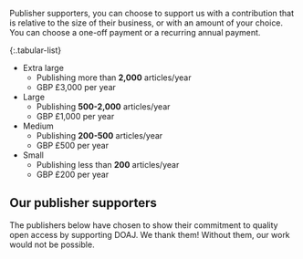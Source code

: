 Publisher supporters, you can choose to support us with a contribution that is relative to the size of their business, or with an amount of your choice. You can choose a one-off payment or a recurring annual payment.

{:.tabular-list}
- Extra large
  - Publishing more than **2,000** articles/year
  - GBP £3,000 per year
- Large
  - Publishing **500-2,000** articles/year
  - GBP £1,000 per year
- Medium
  - Publishing **200-500** articles/year
  - GBP £500 per year
- Small
  - Publishing less than **200** articles/year
  - GBP £200 per year

## Our publisher supporters

The publishers below have chosen to show their commitment to quality open access by supporting DOAJ. We thank them! Without them, our work would not be possible.
